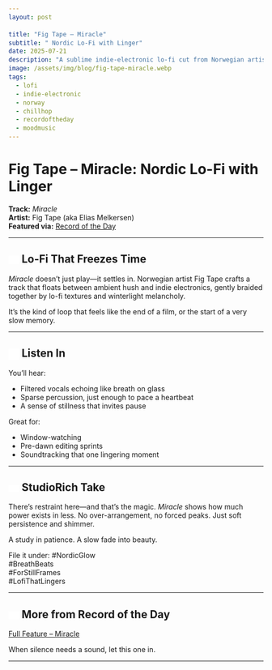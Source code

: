 ```yaml
---
layout: post

title: "Fig Tape – Miracle"
subtitle: " Nordic Lo-Fi with Linger"
date: 2025-07-21
description: "A sublime indie-electronic lo-fi cut from Norwegian artist Fig Tape, steeped in atmosphere and memory."
image: /assets/img/blog/fig-tape-miracle.webp
tags:
  - lofi
  - indie-electronic
  - norway
  - chillhop
  - recordoftheday
  - moodmusic
---
```


# Fig Tape – Miracle: Nordic Lo-Fi with Linger

**Track:** _Miracle_  
**Artist:** Fig Tape (aka Elias Melkersen)  
**Featured via:** [Record of the Day](https://www.recordoftheday.com/record-of-the-day/2025-07-21/miracle2025)

---

## <img src="/assets/ui/record.svg" alt="Record icon" style="width: 1em; vertical-align: middle;" /> Lo-Fi That Freezes Time

_Miracle_ doesn’t just play—it settles in. Norwegian artist Fig Tape crafts a track that floats between ambient hush and indie electronics, gently braided together by lo-fi textures and winterlight melancholy.

It’s the kind of loop that feels like the end of a film, or the start of a very slow memory.

---

## <img src="/assets/ui/headphones.svg" alt="Headphones icon" style="width: 1em; vertical-align: middle;" /> Listen In

You’ll hear:

- Filtered vocals echoing like breath on glass
- Sparse percussion, just enough to pace a heartbeat
- A sense of stillness that invites pause

Great for:

- Window-watching
- Pre-dawn editing sprints
- Soundtracking that one lingering moment

---

## <img src="/assets/ui/eye.svg" alt="Eye icon" style="width: 1em; vertical-align: middle;" /> StudioRich Take

There’s restraint here—and that’s the magic. _Miracle_ shows how much power exists in less. No over-arrangement, no forced peaks. Just soft persistence and shimmer.

A study in patience. A slow fade into beauty.

File it under:
#NordicGlow  
#BreathBeats  
#ForStillFrames  
#LofiThatLingers

---

## <img src="/assets/ui/record.svg" alt="Record icon" style="width: 1em; vertical-align: middle;" /> More from Record of the Day

[Full Feature – Miracle](https://www.recordoftheday.com/record-of-the-day/2025-07-21/miracle2025)

When silence needs a sound, let this one in.

---
